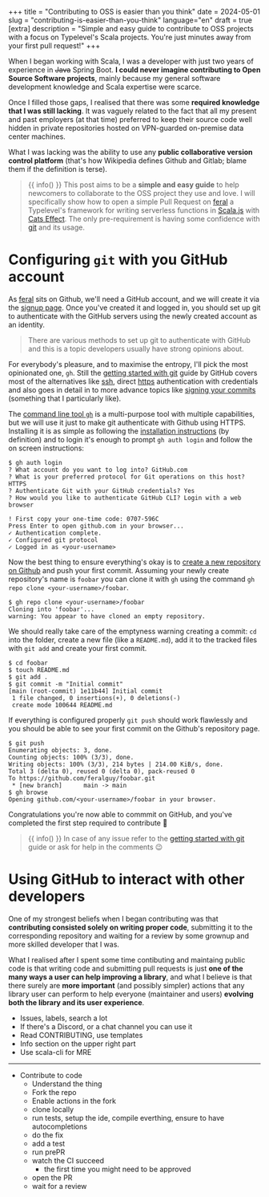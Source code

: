 +++
title = "Contributing to OSS is easier than you think"
date = 2024-05-01
slug = "contributing-is-easier-than-you-think"
language="en"
draft = true
[extra]
description = "Simple and easy guide to contribute to OSS projects with a focus on Typelevel's Scala projects. You're just minutes away from your first pull request!"
+++

When I began working with Scala, I was a developer with just two years of experience in ~~Java~~ Spring Boot. **I could never imagine contributing to Open Source Software projects**, mainly because my general software development knowledge and Scala expertise were scarce.

Once I filled those gaps, I realised that there was some **required knowledge that I was still lacking**. It was vaguely related to the fact that all my present and past employers (at that time) preferred to keep their source code well hidden in private repositories hosted on VPN-guarded on-premise data center machines.

What I was lacking was the ability to use any **public collaborative version control platform** (that's how Wikipedia defines Github and Gitlab; blame them if the definition is terse).

> {{ info() }} This post aims to be a **simple and easy guide** to help newcomers to collaborate to the OSS project they use and love. I will specifically show how to open a simple Pull Request on [feral] a Typelevel's framework for writing serverless functions in [Scala.js] with [Cats Effect]. The only pre-requirement is having some confidence with [git] and its usage.

# Configuring `git` with you GitHub account

As [feral] sits on Github, we'll need a GitHub account, and we will create it via the [signup page](https://github.com/signup). Once you've created it and logged in, you should set up git to authenticate with the GitHub servers using the newly created account as an identity.

> There are various methods to set up git to authenticate with GitHub and this is a topic developers usually have strong opinions about. 

For everybody's pleasure, and to maximise the entropy, I'll pick the most opinionated one, `gh`. Still the [getting started with git](https://docs.github.com/en/get-started/getting-started-with-git/set-up-git) guide by GitHub covers most of the alternatives like [ssh](https://docs.github.com/en/authentication/connecting-to-github-with-ssh/about-ssh), direct [https](https://docs.github.com/en/get-started/getting-started-with-git/caching-your-github-credentials-in-git) authentication with credentials and also goes in detail in to more advance topics like [signing your commits](https://docs.github.com/en/authentication/managing-commit-signature-verification/about-commit-signature-verification) (something that I particularly like).

The [command line tool `gh`]((https://cli.github.com/)) is a multi-purpose tool with multiple capabilities, but we will use it just to make git authenticate with Github using HTTPS. Installing it is as simple as following the [installation instructions](https://github.com/cli/cli#installation) (by definition) and to login it's enough to prompt `gh auth login` and follow the on screen instructions:

```cli
$ gh auth login
? What account do you want to log into? GitHub.com
? What is your preferred protocol for Git operations on this host? HTTPS
? Authenticate Git with your GitHub credentials? Yes
? How would you like to authenticate GitHub CLI? Login with a web browser

! First copy your one-time code: 0707-596C
Press Enter to open github.com in your browser...
✓ Authentication complete.
✓ Configured git protocol
✓ Logged in as <your-username>
```

Now the best thing to ensure everything's okay is to [create a new repository on Github](https://github.com/new) and push your first commit. Assuming your newly create repository's name is `foobar` you can clone it with `gh` using the command `gh repo clone <your-username>/foobar`.

```cli
$ gh repo clone <your-username>/foobar
Cloning into 'foobar'...
warning: You appear to have cloned an empty repository.
```

We should really take care of the emptyness warning creating a commit: `cd` into the folder, create a new file (like a `README.md`), add it to the tracked files with `git add` and create your first commit.

```cli
$ cd foobar
$ touch README.md
$ git add .
$ git commit -m "Initial commit"
[main (root-commit) 1e11b44] Initial commit
 1 file changed, 0 insertions(+), 0 deletions(-)
 create mode 100644 README.md
```

If everything is configured properly `git push` should work flawlessly and you should be able to see your first commit on the Github's repository page.

```cli
$ git push
Enumerating objects: 3, done.
Counting objects: 100% (3/3), done.
Writing objects: 100% (3/3), 214 bytes | 214.00 KiB/s, done.
Total 3 (delta 0), reused 0 (delta 0), pack-reused 0
To https://github.com/feralguy/foobar.git
 * [new branch]      main -> main
$ gh browse
Opening github.com/<your-username>/foobar in your browser.
```

Congratulations you're now able to commmit on GitHub, and you've completed the first step required to contribute :tada:

> {{ info() }} In case of any issue refer to the [getting started with git](https://docs.github.com/en/get-started/getting-started-with-git/set-up-git) guide or ask for help in the comments :wink:

# Using GitHub to interact with other developers

One of my strongest beliefs when I began contributing was that **contributing consisted solely on writing proper code**, submitting it to the corresponding repository and waiting for a review by some grownup and more skilled developer that I was.

What I realised after I spent some time contibuting and maintaing public code is that writing code and submitting pull requests is just **one of the many ways a user can help improving a library**, and what I believe is that there surely are **more important** (and possibly simpler) actions that any library user can perform to help everyone (maintainer and users) **evolving both the library and its user experience**.


- Issues, labels, search a lot
- If there's a Discord, or a chat channel you can use it
- Read CONTRIBUTING, use templates
- Info section on the upper right part
- Use scala-cli for MRE

---

- Contribute to code
    - Understand the thing
    - Fork the repo
    - Enable actions in the fork
    - clone locally
    - run tests, setup the ide, compile everthing, ensure to have autocompletions
    - do the fix
    - add a test
    - run prePR
    - watch the CI succeed
        - the first time you might need to be approved
    - open the PR
    - wait for a review


[feral]: https://github.com/typelevel/feral
[Scala.js]: https://www.scala-js.org/
[Cats Effect]: https://typelevel.org/cats-effect/
[git]: https://git-scm.com/
